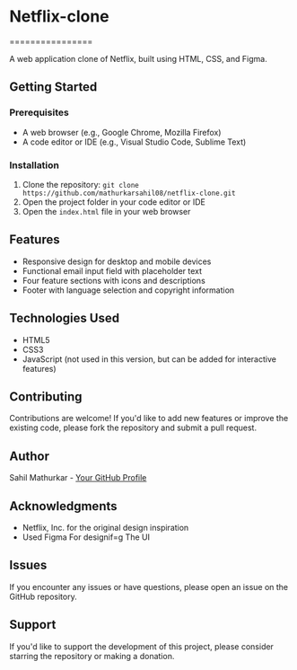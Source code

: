 # Netflix-clone

================

A web application clone of Netflix, built using HTML, CSS, and Figma.

**Getting Started**
---------------

### Prerequisites

* A web browser (e.g., Google Chrome, Mozilla Firefox)
* A code editor or IDE (e.g., Visual Studio Code, Sublime Text)

### Installation

1. Clone the repository: `git clone https://github.com/mathurkarsahil08/netflix-clone.git`
2. Open the project folder in your code editor or IDE
3. Open the `index.html` file in your web browser

**Features**
--------

* Responsive design for desktop and mobile devices
* Functional email input field with placeholder text
* Four feature sections with icons and descriptions
* Footer with language selection and copyright information

**Technologies Used**
-------------------

* HTML5
* CSS3
* JavaScript (not used in this version, but can be added for interactive features)

**Contributing**
------------

Contributions are welcome! If you'd like to add new features or improve the existing code, please fork the repository and submit a pull request.


**Author**
------

Sahil Mathurkar - [Your GitHub Profile](https://github.com/mathurkarsahil08)

**Acknowledgments**
---------------

* Netflix, Inc. for the original design inspiration
* Used Figma For designif=g The UI



**Issues**
------

If you encounter any issues or have questions, please open an issue on the GitHub repository.

**Support**
------

If you'd like to support the development of this project, please consider starring the repository or making a donation.
